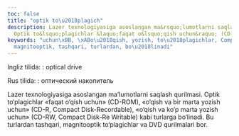 ```yaml
---
toc: false
title: "optik to\u2018plagich"
description: Lazer texnologiyasiga asoslangan ma&rsquo;lumotlarni saqlash qurilmasi.
  Optik to&lsquo;plagichlar &laquo;faqat o&lsquo;qish uchun&raquo; (CD-R...
keywords: "uchun\xBB, \xABo\u2018qish, yozish, to\u2018plagichlar, Compact, marta,
  magnitooptik, tashqari, turlardan, bo\u2018linadi"
---
```


Ingliz tilida:
:   optical drive

Rus tilida:
:   оптический накопитель

Lazer texnologiyasiga asoslangan ma’lumotlarni saqlash qurilmasi. Optik to‘plagichlar «faqat o‘qish uchun» (CD-ROM), «o‘qish va bir marta yozish uchun» (CD-R, Compact Disk-Recordable), «o‘qish va ko‘p marta yozish uchun» (CD-RW, Compact Disk-Re Writable) kabi turlarga bo‘linadi. Bu turlardan tashqari, magnitooptik to‘plagichlar va DVD qurilmalari bor.